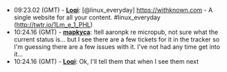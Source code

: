 * <a id="09:23.02">09:23.02 (GMT)</a> - __[Loqi](https://github.com/Loqi)__: [@linux_everyday] https://withknown.com - A single website for all your content.  #linux_everyday (http://twtr.io/1Lm_e_1_PHL)
* <a id="10:24.16">10:24.16 (GMT)</a> - __[mapkyca](https://github.com/mapkyca)__: !tell aaronpk re micropub, not sure what the current status is... but I see there are a few tickets for it in the tracker so I'm guessing there are a few issues with it. I've not had any time get into it...
* <a id="10:24.16">10:24.16 (GMT)</a> - __[Loqi](https://github.com/Loqi)__: Ok, I'll tell them that when I see them next
